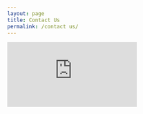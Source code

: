 ```yaml
---
layout: page
title: Contact Us
permalink: /contact us/
---
```


<div class="iframe-container">
  <iframe src="https://forms.gle/bJhgWjawdhJ58taeA" frameborder="0">
  Loading…
  </iframe>
</div>
